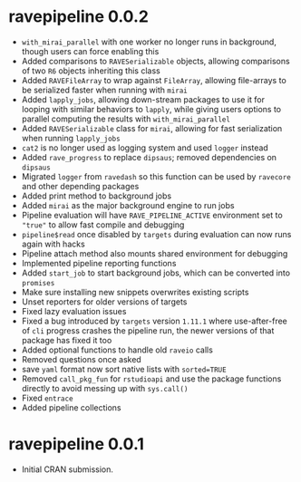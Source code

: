 # ravepipeline 0.0.2

* `with_mirai_parallel` with one worker no longer runs in background, though users can force enabling this
* Added comparisons to `RAVESerializable` objects, allowing comparisons of two `R6` objects inheriting this class
* Added `RAVEFileArray` to wrap against `FileArray`, allowing file-arrays to be serialized faster when running with `mirai`
* Added `lapply_jobs`, allowing down-stream packages to use it for looping with similar behaviors to `lapply`, while giving users options to parallel computing the results with `with_mirai_parallel`
* Added `RAVESerializable` class for `mirai`, allowing for fast serialization when running `lapply_jobs`
* `cat2` is no longer used as logging system and used `logger` instead
* Added `rave_progress` to replace `dipsaus`; removed dependencies on `dipsaus`
* Migrated `logger` from `ravedash` so this function can be used by `ravecore` and other depending packages
* Added print method to background jobs
* Added `mirai` as the major background engine to run jobs
* Pipeline evaluation will have `RAVE_PIPELINE_ACTIVE` environment set to `"true"` to allow fast compile and debugging
* `pipeline$read` once disabled by `targets` during evaluation can now runs again with hacks
* Pipeline attach method also mounts shared environment for debugging
* Implemented pipeline reporting functions
* Added `start_job` to start background jobs, which can be converted into `promises`
* Make sure installing new snippets overwrites existing scripts
* Unset reporters for older versions of targets
* Fixed lazy evaluation issues
* Fixed a bug introduced by `targets` version `1.11.1` where use-after-free of `cli` progress crashes the pipeline run, the newer versions of that package has fixed it too
* Added optional functions to handle old `raveio` calls 
* Removed questions once asked
* save `yaml` format now sort native lists with `sorted=TRUE`
* Removed `call_pkg_fun` for `rstudioapi` and use the package functions directly to avoid messing up with `sys.call()`
* Fixed `entrace`
* Added pipeline collections

# ravepipeline 0.0.1

* Initial CRAN submission.
